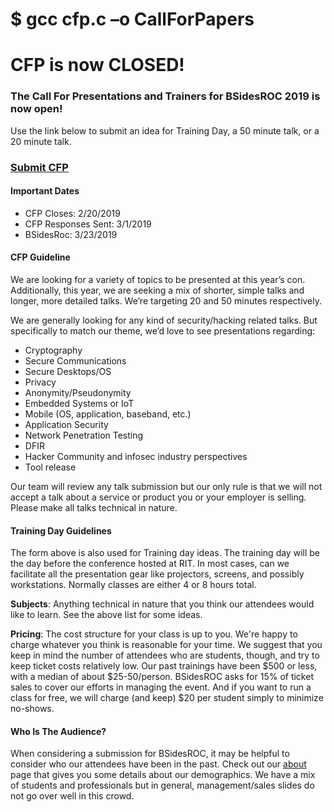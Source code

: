 # $ gcc cfp.c –o CallForPapers

<h1>CFP is now CLOSED!</h1>

### The Call For Presentations and Trainers for BSidesROC 2019 is now open!

Use the link below to submit an idea for Training Day, a 50 minute talk, or a 20 minute talk.

### <a href="https://docs.google.com/forms/d/e/1FAIpQLSeHcN3SwNfKWA_-rOj6_neimes8sftid_HtQSw85vyNDW7Q8w/viewform">Submit CFP</a>



#### Important Dates

- CFP Closes: 2/20/2019
- CFP Responses Sent: 3/1/2019
- BSidesRoc: 3/23/2019


#### CFP Guideline

We are looking for a variety of topics to be presented at this year’s con. Additionally, this year, we are seeking a mix of shorter, simple talks and longer, more detailed talks.  We’re targeting 20 and 50 minutes respectively.

We are generally looking for any kind of security/hacking related talks. But specifically to match our theme, we’d love to see presentations regarding:

- Cryptography
- Secure Communications
- Secure Desktops/OS
- Privacy
- Anonymity/Pseudonymity
- Embedded Systems or IoT
- Mobile (OS, application, baseband, etc.)
- Application Security
- Network Penetration Testing
- DFIR
- Hacker Community and infosec industry perspectives
- Tool release

Our team will review any talk submission but our only rule is that we will not accept a talk about a service or product you or your employer is selling. Please make all talks technical in nature.

#### Training Day Guidelines

The form above is also used for Training day ideas. The training day will be the day before the conference
hosted at RIT. In most cases, can we facilitate all the presentation gear like projectors, screens, and
possibly workstations. Normally classes are either 4 or 8 hours total.

**Subjects**: Anything technical in nature that you think our attendees would like to learn. See the above
list for some ideas.

**Pricing**: The cost structure for your class is up to you.  We're happy to
charge whatever you think is reasonable for your time.  We suggest that you keep
in mind the number of attendees who are students, though, and try to keep ticket
costs relatively low.  Our past trainings have been $500 or less, with a median
of about $25-50/person.  BSidesROC asks for 15% of ticket sales to cover our
efforts in managing the event.  And if you want to run a class for free, we will
charge (and keep) $20 per student simply to minimize no-shows.


#### Who Is The Audience?

When considering a submission for BSidesROC, it may be helpful to consider who our attendees have been in the past. Check out our [about](/about) page that gives you some details about our
demographics. We have a mix of students and professionals but in general, management/sales slides
do not go over well in this crowd.

